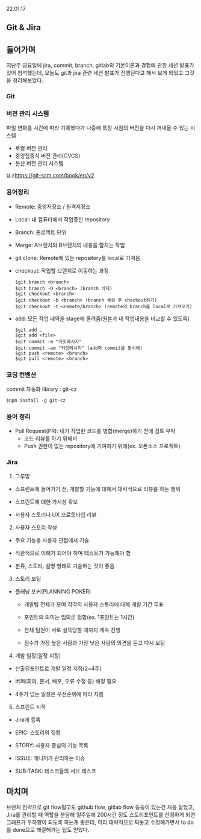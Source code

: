 22.01.17

## Git & Jira

## 들어가며

지난주 금요일에 jira, commit, branch, gitlab의 기본이론과 경험에 관한 세션 발표가 있어 참석했는데, 오늘도 git과 jira 관련 세션 발표가 진행된다고 해서 보게 되었고 그것을 정리해보았다.



### Git

### 버전 관리 시스템

파일 변화를 시간에 따라 기록했다가 나중에 특정 시점의 버전을 다시 꺼내올 수 있는 시스템

- 로컬 버전 관리
- 중앙집중식 버전 관리(CVCS)
- 분산 버전 관리 시스템

`참고`https://git-scm.com/book/en/v2

### 용어정리

- Remote: 중앙저장소 / 원격저장소
- Local: 내 컴퓨터에서 작업중인 repository
- Branch: 프로젝트 단위
- Merge: A브랜치와 B브랜치의 내용을 합치는 작업

- git clone: Remote에 있는 repository를 local로 가져옴

- checkout: 작업할 브랜치로 이동하는 과정

  ```
  $git branch <branch>
  $git branch -D <branch> (branch 삭제)
  $git checkout <branch>
  $git checkout -b <branch> (branch 생성 후 checkout하기)
  $git checkout -t <remote/branch> (remote의 branch를 local로 가져오기)
  ```

- add: 모든 작업 내역을 stage에 올려줌(원본과 내 작업내용을 비교할 수 있도록)

  ```
  $git add .
  $git add <file>
  $git commit -m "커밋메시지"
  $git commit -am "커밋메시지" (add와 commit을 동시에)
  $git push <remote> <branch>
  $git pull <remote> <branch>
  ```

### 코딩 컨벤션

commit 자동화 library : git-cz

```
$npm install -g git-cz
```

### 용어 정리

- Pull Request(PR): 내가 작업한 코드를 병합(merge)하기 전에 검토 부탁
  - 코드 리뷰를 하기 위해서
  - Push 권한이 없는 repository에 기여하기 위해(ex. 오픈소스 프로젝트)



### Jira

1. 그루밍

- 스프린트에 들어가기 전, 개발할 기능에 대해서 대략적으로 리뷰를 하는 행위

- 스프린트에 대한 가시성 확보

- 사용자 스토리나 UX 프로토타입 리뷰

2. 사용자 스토리 작성

- 주요 기능을 사용자 관점에서 기술

- 직관적으로 이해가 되어야 하며 테스트가 가능해야 함

- 분류, 스토리, 설명 형태로 기술하는 것이 좋음

3. 스토리 보팅

- 플래닝 포커(PLANNING POKER)

  - 개발팀 전체가 모여 각각의 사용자 스토리에 대해 개발 기간 투표

  - 포인트의 의미는 임의로 정함(ex.  1포인트는 1시간)

  - 전체 팀원이 서로 설득당할 때까지 계속 진행

  - 점수가 가장 높은 사람과 가장 낮은 사람의 의견을 듣고 다시 보팅

4. 개발 일정(일정 지정)

- 산출된포인트로 개발 일정 지정(2~4주)

- 버퍼(회의, 문서, 배포, 오류 수정 등) 배정 필요

- 4주가 넘는 일정은 우선순위에 따라 자름

5. 스프린트 시작

- Jira에 등록

- EPIC: 스토리의 집합
- STORY: 사용자 중심의 기능 목록
- ISSUE: 매니저가 관리하는 이슈
- SUB-TASK: 테스크들의 서브 테스크



## 마치며

브랜치 전략으로 git flow말고도 github flow, gitlab flow 등등이 있는건 처음 알았고, Jira를 관리할 때 역할을 분담해 일주일에 200시간 정도 스토리포인트를 산정하게 되면 그래프가 우하향이 되도록 하는게 좋은데, 미리 대략적으로 짜놓고 수정해가면서 to do를 done으로 해결해가는 팁도 얻었다.


